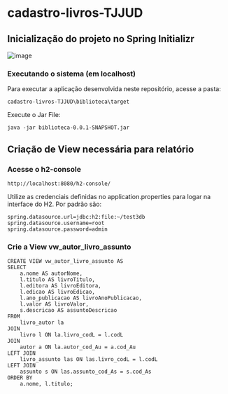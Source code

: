 # cadastro-livros-TJJUD

## Inicialização do projeto no Spring Initializr

![image](https://github.com/user-attachments/assets/94f5add1-cdf0-47d8-ad03-c26c92962f01)

### Executando o sistema (em localhost)

Para executar a aplicação desenvolvida neste repositório, acesse a pasta:

```
cadastro-livros-TJJUD\biblioteca\target
```

Execute o Jar File:

```
java -jar biblioteca-0.0.1-SNAPSHOT.jar
```

## Criação de View necessária para relatório

### Acesse o h2-console

```
http://localhost:8080/h2-console/
```

Utilize as credenciais definidas no application.properties para logar na interface do H2. Por padrão são:

```
spring.datasource.url=jdbc:h2:file:~/test3db
spring.datasource.username=root
spring.datasource.password=admin
```

### Crie a View vw_autor_livro_assunto

```
CREATE VIEW vw_autor_livro_assunto AS
SELECT 
    a.nome AS autorNome,
    l.titulo AS livroTitulo,
    l.editora AS livroEditora,
    l.edicao AS livroEdicao,
    l.ano_publicacao AS livroAnoPublicacao,
    l.valor AS livroValor,
    s.descricao AS assuntoDescricao
FROM 
    livro_autor la
JOIN 
    livro l ON la.livro_codL = l.codL
JOIN 
    autor a ON la.autor_cod_Au = a.cod_Au
LEFT JOIN 
    livro_assunto las ON las.livro_codL = l.codL
LEFT JOIN 
    assunto s ON las.assunto_cod_As = s.cod_As
ORDER BY 
    a.nome, l.titulo;
```
